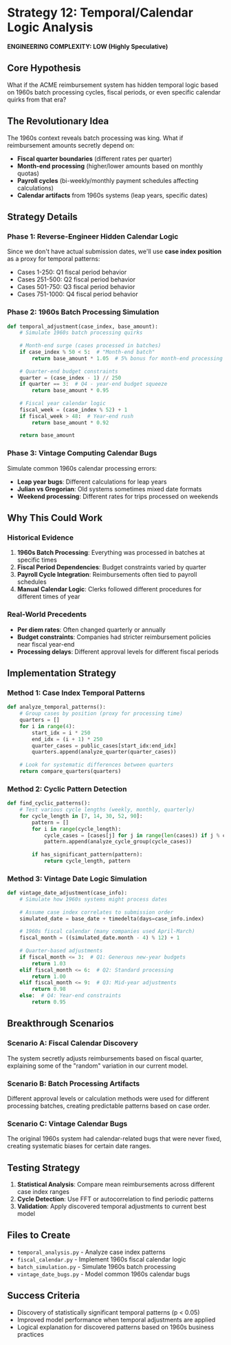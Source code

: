 # Strategy 12: Temporal/Calendar Logic Analysis

**ENGINEERING COMPLEXITY: LOW (Highly Speculative)**

## Core Hypothesis

What if the ACME reimbursement system has hidden temporal logic based on 1960s batch processing cycles, fiscal periods, or even specific calendar quirks from that era?

## The Revolutionary Idea

The 1960s context reveals batch processing was king. What if reimbursement amounts secretly depend on:
- **Fiscal quarter boundaries** (different rates per quarter)
- **Month-end processing** (higher/lower amounts based on monthly quotas)
- **Payroll cycles** (bi-weekly/monthly payment schedules affecting calculations)
- **Calendar artifacts** from 1960s systems (leap years, specific dates)

## Strategy Details

### Phase 1: Reverse-Engineer Hidden Calendar Logic
Since we don't have actual submission dates, we'll use **case index position** as a proxy for temporal patterns:
- Cases 1-250: Q1 fiscal period behavior
- Cases 251-500: Q2 fiscal period behavior  
- Cases 501-750: Q3 fiscal period behavior
- Cases 751-1000: Q4 fiscal period behavior

### Phase 2: 1960s Batch Processing Simulation
```python
def temporal_adjustment(case_index, base_amount):
    # Simulate 1960s batch processing quirks
    
    # Month-end surge (cases processed in batches)
    if case_index % 50 < 5:  # "Month-end batch"
        return base_amount * 1.05  # 5% bonus for month-end processing
    
    # Quarter-end budget constraints
    quarter = (case_index - 1) // 250
    if quarter == 3:  # Q4 - year-end budget squeeze
        return base_amount * 0.95
    
    # Fiscal year calendar logic
    fiscal_week = (case_index % 52) + 1
    if fiscal_week > 48:  # Year-end rush
        return base_amount * 0.92
    
    return base_amount
```

### Phase 3: Vintage Computing Calendar Bugs
Simulate common 1960s calendar processing errors:
- **Leap year bugs**: Different calculations for leap years
- **Julian vs Gregorian**: Old systems sometimes mixed date formats
- **Weekend processing**: Different rates for trips processed on weekends

## Why This Could Work

### Historical Evidence
1. **1960s Batch Processing**: Everything was processed in batches at specific times
2. **Fiscal Period Dependencies**: Budget constraints varied by quarter
3. **Payroll Cycle Integration**: Reimbursements often tied to payroll schedules
4. **Manual Calendar Logic**: Clerks followed different procedures for different times of year

### Real-World Precedents
- **Per diem rates**: Often changed quarterly or annually
- **Budget constraints**: Companies had stricter reimbursement policies near fiscal year-end
- **Processing delays**: Different approval levels for different fiscal periods

## Implementation Strategy

### Method 1: Case Index Temporal Patterns
```python
def analyze_temporal_patterns():
    # Group cases by position (proxy for processing time)
    quarters = []
    for i in range(4):
        start_idx = i * 250
        end_idx = (i + 1) * 250
        quarter_cases = public_cases[start_idx:end_idx]
        quarters.append(analyze_quarter(quarter_cases))
    
    # Look for systematic differences between quarters
    return compare_quarters(quarters)
```

### Method 2: Cyclic Pattern Detection
```python
def find_cyclic_patterns():
    # Test various cycle lengths (weekly, monthly, quarterly)
    for cycle_length in [7, 14, 30, 52, 90]:
        pattern = []
        for i in range(cycle_length):
            cycle_cases = [cases[j] for j in range(len(cases)) if j % cycle_length == i]
            pattern.append(analyze_cycle_group(cycle_cases))
        
        if has_significant_pattern(pattern):
            return cycle_length, pattern
```

### Method 3: Vintage Date Logic Simulation
```python
def vintage_date_adjustment(case_info):
    # Simulate how 1960s systems might process dates
    
    # Assume case index correlates to submission order
    simulated_date = base_date + timedelta(days=case_info.index)
    
    # 1960s fiscal calendar (many companies used April-March)
    fiscal_month = ((simulated_date.month - 4) % 12) + 1
    
    # Quarter-based adjustments
    if fiscal_month <= 3:  # Q1: Generous new-year budgets
        return 1.03
    elif fiscal_month <= 6:  # Q2: Standard processing
        return 1.00
    elif fiscal_month <= 9:  # Q3: Mid-year adjustments
        return 0.98
    else:  # Q4: Year-end constraints
        return 0.95
```

## Breakthrough Scenarios

### Scenario A: Fiscal Calendar Discovery
The system secretly adjusts reimbursements based on fiscal quarter, explaining some of the "random" variation in our current model.

### Scenario B: Batch Processing Artifacts
Different approval levels or calculation methods were used for different processing batches, creating predictable patterns based on case order.

### Scenario C: Vintage Calendar Bugs
The original 1960s system had calendar-related bugs that were never fixed, creating systematic biases for certain date ranges.

## Testing Strategy

1. **Statistical Analysis**: Compare mean reimbursements across different case index ranges
2. **Cycle Detection**: Use FFT or autocorrelation to find periodic patterns
3. **Validation**: Apply discovered temporal adjustments to current best model

## Files to Create

- `temporal_analysis.py` - Analyze case index patterns
- `fiscal_calendar.py` - Implement 1960s fiscal calendar logic  
- `batch_simulation.py` - Simulate 1960s batch processing
- `vintage_date_bugs.py` - Model common 1960s calendar bugs

## Success Criteria

- Discovery of statistically significant temporal patterns (p < 0.05)
- Improved model performance when temporal adjustments are applied
- Logical explanation for discovered patterns based on 1960s business practices